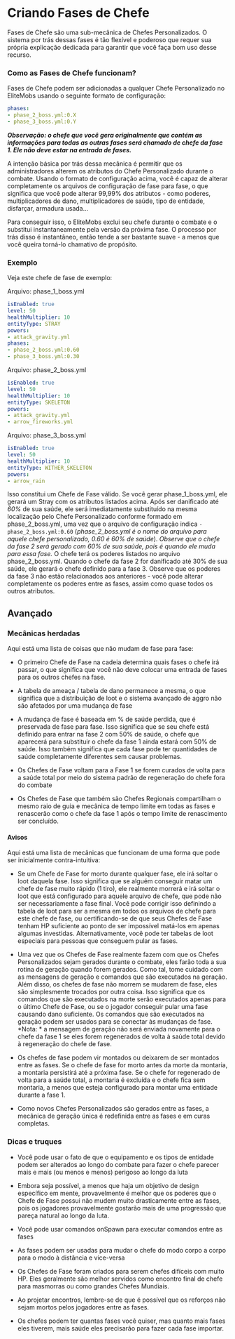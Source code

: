 # Criando Fases de Chefe


Fases de Chefe são uma sub-mecânica de Chefes Personalizados. O sistema por trás dessas fases é tão flexível e poderoso que requer sua própria explicação dedicada para garantir que você faça bom uso desse recurso.

### Como as Fases de Chefe funcionam?

Fases de Chefe podem ser adicionadas a qualquer Chefe Personalizado no EliteMobs usando o seguinte formato de configuração:

```yaml
phases:
- phase_2_boss.yml:0.X
- phase_3_boss.yml:0.Y
```

_**Observação: o chefe que você gera originalmente que contém as informações para todas as outras fases será chamado de chefe da fase 1. Ele não deve estar na entrada de fases.**_

A intenção básica por trás dessa mecânica é permitir que os administradores alterem os atributos do Chefe Personalizado durante o combate. Usando o formato de configuração acima, você é capaz de alterar completamente os arquivos de configuração de fase para fase, o que significa que você pode alterar 99,99% dos atributos - como poderes, multiplicadores de dano, multiplicadores de saúde, tipo de entidade, disfarçar, armadura usada...

Para conseguir isso, o EliteMobs exclui seu chefe durante o combate e o substitui instantaneamente pela versão da próxima fase. O processo por trás disso é instantâneo, então tende a ser bastante suave - a menos que você queira torná-lo chamativo de propósito.

### Exemplo

Veja este chefe de fase de exemplo:

Arquivo: phase_1_boss.yml

```yaml
isEnabled: true
level: 50
healthMultiplier: 10
entityType: STRAY
powers:
- attack_gravity.yml
phases:
- phase_2_boss.yml:0.60
- phase_3_boss.yml:0.30
```

Arquivo: phase_2_boss.yml

```yaml
isEnabled: true
level: 50
healthMultiplier: 10
entityType: SKELETON
powers:
- attack_gravity.yml
- arrow_fireworks.yml
```

Arquivo: phase_3_boss.yml

```yaml
isEnabled: true
level: 50
healthMultiplier: 10
entityType: WITHER_SKELETON
powers:
- arrow_rain
```

Isso constitui um Chefe de Fase válido. Se você gerar phase_1_boss.yml, ele gerará um Stray com os atributos listados acima. Após ser danificado até _60%_ de sua saúde, ele será imediatamente substituído na mesma localização pelo Chefe Personalizado conforme formado em phase_2_boss.yml, uma vez que o arquivo de configuração indica `- phase_2_boss.yml:0.60` (_phase_2_boss.yml é o nome do arquivo para aquele chefe personalizado, 0.60 é 60% de saúde_). _Observe que o chefe da fase 2 será gerado com 60% de sua saúde, pois é quando ele muda para essa fase._ O chefe terá os poderes listados no arquivo phase_2_boss.yml. Quando o chefe da fase 2 for danificado até 30% de sua saúde, ele gerará o chefe definido para a fase 3. Observe que os poderes da fase 3 não estão relacionados aos anteriores - você pode alterar completamente os poderes entre as fases, assim como quase todos os outros atributos.

## Avançado

### Mecânicas herdadas

Aqui está uma lista de coisas que não mudam de fase para fase:

- O primeiro Chefe de Fase na cadeia determina quais fases o chefe irá passar, o que significa que você não deve colocar uma entrada de fases para os outros chefes na fase.

- A tabela de ameaça / tabela de dano permanece a mesma, o que significa que a distribuição de loot e o sistema avançado de aggro não são afetados por uma mudança de fase

- A mudança de fase é baseada em % de saúde perdida, que é preservada de fase para fase. Isso significa que se seu chefe está definido para entrar na fase 2 com 50% de saúde, o chefe que aparecerá para substituir o chefe da fase 1 ainda estará com 50% de saúde. Isso também significa que cada fase pode ter quantidades de saúde completamente diferentes sem causar problemas.

- Os Chefes de Fase voltam para a Fase 1 se forem curados de volta para a saúde total por meio do sistema padrão de regeneração do chefe fora do combate

- Os Chefes de Fase que também são Chefes Regionais compartilham o mesmo raio de guia e mecânica de tempo limite em todas as fases e renascerão como o chefe da fase 1 após o tempo limite de renascimento ser concluído.


#### Avisos

Aqui está uma lista de mecânicas que funcionam de uma forma que pode ser inicialmente contra-intuitiva:

- Se um Chefe de Fase for morto durante qualquer fase, ele irá soltar o loot daquela fase. Isso significa que se alguém conseguir matar um chefe de fase muito rápido (1 tiro), ele realmente morrerá e irá soltar o loot que está configurado para aquele arquivo de chefe, que pode não ser necessariamente a fase final. Você pode corrigir isso definindo a tabela de loot para ser a mesma em todos os arquivos de chefe para este chefe de fase, ou certificando-se de que seus Chefes de Fase tenham HP suficiente ao ponto de ser impossível matá-los em apenas algumas investidas. Alternativamente, você pode ter tabelas de loot especiais para pessoas que conseguem pular as fases.

- Uma vez que os Chefes de Fase realmente fazem com que os Chefes Personalizados sejam gerados durante o combate, eles farão toda a sua rotina de geração quando forem gerados. Como tal, tome cuidado com as mensagens de geração e comandos que são executados na geração. Além disso, os chefes de fase não morrem se mudarem de fase, eles são simplesmente trocados por outra coisa. Isso significa que os comandos que são executados na morte serão executados apenas para o último Chefe de Fase, ou se o jogador conseguir pular uma fase causando dano suficiente. Os comandos que são executados na geração podem ser usados para se conectar às mudanças de fase. \*Nota: \* a mensagem de geração não será enviada novamente para o chefe da fase 1 se eles forem regenerados de volta à saúde total devido à regeneração do chefe de fase.

- Os chefes de fase podem vir montados ou deixarem de ser montados entre as fases. Se o chefe de fase for morto antes da morte da montaria, a montaria persistirá até a próxima fase. Se o chefe for regenerado de volta para a saúde total, a montaria é excluída e o chefe fica sem montaria, a menos que esteja configurado para montar uma entidade durante a fase 1.

- Como novos Chefes Personalizados são gerados entre as fases, a mecânica de geração única é redefinida entre as fases e em curas completas.


### Dicas e truques

- Você pode usar o fato de que o equipamento e os tipos de entidade podem ser alterados ao longo do combate para fazer o chefe parecer mais e mais (ou menos e menos) perigoso ao longo da luta

- Embora seja possível, a menos que haja um objetivo de design específico em mente, provavelmente é melhor que os poderes que o Chefe de Fase possui não mudem muito drasticamente entre as fases, pois os jogadores provavelmente gostarão mais de uma progressão que pareça natural ao longo da luta.

- Você pode usar comandos onSpawn para executar comandos entre as fases

- As fases podem ser usadas para mudar o chefe do modo corpo a corpo para o modo à distância e vice-versa

- Os Chefes de Fase foram criados para serem chefes difíceis com muito HP. Eles geralmente são melhor servidos como encontro final de chefe para masmorras ou como grandes Chefes Mundiais.

- Ao projetar encontros, lembre-se de que é possível que os reforços não sejam mortos pelos jogadores entre as fases.

- Os chefes podem ter quantas fases você quiser, mas quanto mais fases eles tiverem, mais saúde eles precisarão para fazer cada fase importar.

